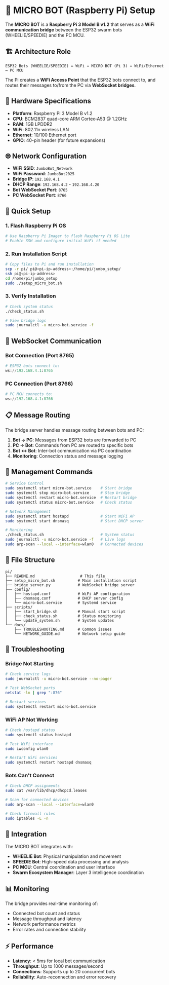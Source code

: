 # 🤖 MICRO BOT (Raspberry Pi) Setup

The **MICRO BOT** is a **Raspberry Pi 3 Model B v1.2** that serves as a **WiFi communication bridge** between the ESP32 swarm bots (WHEELIE/SPEEDIE) and the PC MCU.

## 🏗️ Architecture Role

```
ESP32 Bots (WHEELIE/SPEEDIE) ↔ WiFi ↔ MICRO BOT (Pi 3) ↔ WiFi/Ethernet ↔ PC MCU
```

The Pi creates a **WiFi Access Point** that the ESP32 bots connect to, and routes their messages to/from the PC via **WebSocket bridges**.

## 🔧 Hardware Specifications

- **Platform**: Raspberry Pi 3 Model B v1.2
- **CPU**: BCM2837 quad-core ARM Cortex-A53 @ 1.2GHz
- **RAM**: 1GB LPDDR2
- **WiFi**: 802.11n wireless LAN
- **Ethernet**: 10/100 Ethernet port
- **GPIO**: 40-pin header (for future expansions)

## 🌐 Network Configuration

- **WiFi SSID**: `JumboBot_Network`
- **WiFi Password**: `JumboBot2025`
- **Bridge IP**: `192.168.4.1`
- **DHCP Range**: `192.168.4.2` - `192.168.4.20`
- **Bot WebSocket Port**: `8765`
- **PC WebSocket Port**: `8766`

## 🚀 Quick Setup

### 1. Flash Raspberry Pi OS

```bash
# Use Raspberry Pi Imager to flash Raspberry Pi OS Lite
# Enable SSH and configure initial WiFi if needed
```

### 2. Run Installation Script

```bash
# Copy files to Pi and run installation
scp -r pi/ pi@<pi-ip-address>:/home/pi/jumbo_setup/
ssh pi@<pi-ip-address>
cd /home/pi/jumbo_setup
sudo ./setup_micro_bot.sh
```

### 3. Verify Installation

```bash
# Check system status
./check_status.sh

# View bridge logs
sudo journalctl -u micro-bot.service -f
```

## 🔌 WebSocket Communication

### Bot Connection (Port 8765)

```python
# ESP32 bots connect to:
ws://192.168.4.1:8765
```

### PC Connection (Port 8766)

```python
# PC MCU connects to:
ws://192.168.4.1:8766
```

## 📋 Message Routing

The bridge server handles message routing between bots and PC:

1. **Bot → PC**: Messages from ESP32 bots are forwarded to PC
2. **PC → Bot**: Commands from PC are routed to specific bots
3. **Bot ↔ Bot**: Inter-bot communication via PC coordination
4. **Monitoring**: Connection status and message logging

## 🔧 Management Commands

```bash
# Service Control
sudo systemctl start micro-bot.service    # Start bridge
sudo systemctl stop micro-bot.service     # Stop bridge
sudo systemctl restart micro-bot.service  # Restart bridge
sudo systemctl status micro-bot.service   # Check status

# Network Management
sudo systemctl start hostapd              # Start WiFi AP
sudo systemctl start dnsmasq              # Start DHCP server

# Monitoring
./check_status.sh                         # System status
sudo journalctl -u micro-bot.service -f   # Live logs
sudo arp-scan --local --interface=wlan0   # Connected devices
```

## 📁 File Structure

```
pi/
├── README.md                    # This file
├── setup_micro_bot.sh          # Main installation script
├── bridge_server.py            # WebSocket bridge server
├── config/
│   ├── hostapd.conf            # WiFi AP configuration
│   ├── dnsmasq.conf            # DHCP server config
│   └── micro-bot.service       # Systemd service
├── scripts/
│   ├── start_bridge.sh         # Manual start script
│   ├── check_status.sh         # Status monitoring
│   └── update_system.sh        # System updates
└── docs/
    ├── TROUBLESHOOTING.md      # Common issues
    └── NETWORK_GUIDE.md        # Network setup guide
```

## 🐛 Troubleshooting

### Bridge Not Starting

```bash
# Check service logs
sudo journalctl -u micro-bot.service --no-pager

# Test WebSocket ports
netstat -ln | grep ":876"

# Restart services
sudo systemctl restart micro-bot.service
```

### WiFi AP Not Working

```bash
# Check hostapd status
sudo systemctl status hostapd

# Test WiFi interface
sudo iwconfig wlan0

# Restart WiFi services
sudo systemctl restart hostapd dnsmasq
```

### Bots Can't Connect

```bash
# Check DHCP assignments
sudo cat /var/lib/dhcp/dhcpcd.leases

# Scan for connected devices
sudo arp-scan --local --interface=wlan0

# Check firewall rules
sudo iptables -L -n
```

## 🔗 Integration

The MICRO BOT integrates with:

- **WHEELIE Bot**: Physical manipulation and movement
- **SPEEDIE Bot**: High-speed data processing and analysis
- **PC MCU**: Central coordination and user interface
- **Swarm Ecosystem Manager**: Layer 3 intelligence coordination

## 📊 Monitoring

The bridge provides real-time monitoring of:

- Connected bot count and status
- Message throughput and latency
- Network performance metrics
- Error rates and connection stability

## ⚡ Performance

- **Latency**: < 5ms for local bot communication
- **Throughput**: Up to 1000 messages/second
- **Connections**: Supports up to 20 concurrent bots
- **Reliability**: Auto-reconnection and error recovery
